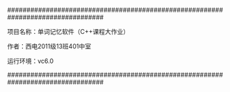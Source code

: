 
#################################################################################


项目名称：单词记忆软件（C++课程大作业）

作者：西电2011级13班401中室

运行环境：vc6.0


#################################################################################
